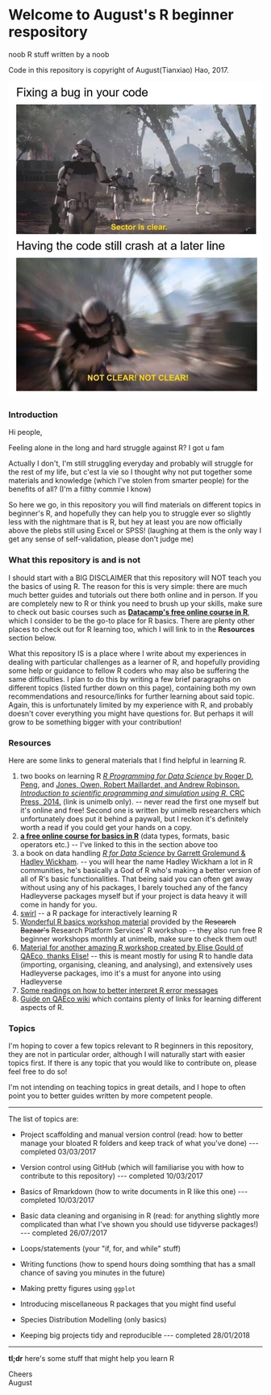 # Welcome to August's R beginner respository
noob R stuff written by a noob

Code in this repository is copyright of August(Tianxiao) Hao, 2017.  


![](Misc/maymay.jpg)


### Introduction

Hi people, 

Feeling alone in the long and hard struggle against R? I got u fam  

Actually I don't, I'm still struggling everyday and probably will struggle for the rest of my life, but  c'est la vie so I thought why not put together some materials and knowledge (which I've stolen from smarter people) for the benefits of all? (I'm a filthy commie I know)  

So here we go, in this repository you will find materials on different topics in beginner's R, and hopefully they can help you to struggle ever so slightly less with the nightmare that is R, but hey at least you are now officially above the plebs still using Excel or SPSS! (laughing at them is the only way I get any sense of self-validation, please don't judge me)  

### What this repository is and is not

I should start with a BIG DISCLAIMER that this repository will NOT teach you the basics of using R. The reason for this is very simple: there are much much better guides and tutorials out there both online and in person. If you are completely new to R or think you need to brush up your skills, make sure to check out basic courses such as [**Datacamp's free online course in R**](https://www.datacamp.com/courses/free-introduction-to-r), which I consider to be the go-to place for R basics. There are plenty other places to check out for R learning too, which I will link to in the **Resources** section below.  

What this repository IS is a place where I write about my experiences in dealing with particular challenges as a learner of R, and hopefully providing some help or guidance to fellow R coders who may also be suffering the same difficulties. I plan to do this by writing a few brief paragraphs on different topics (listed further down on this page), containing both my own recommendations and resource/links for further learning about said topic. Again, this is unfortunately limited by my experience with R, and probably doesn't cover everything you might have questions for. But perhaps it will grow to be something bigger with your contribution!

### Resources

Here are some links to general materials that I find helpful in learning R.  

1. two books on learning R [*R Programming for Data Science* by Roger D. Peng](http://www.cs.upc.edu/~robert/teaching/estadistica/rprogramming.pdf), and [Jones, Owen, Robert Maillardet, and Andrew Robinson. *Introduction to scientific programming and simulation using R.* CRC Press, 2014.](https://www-taylorfrancis-com.ezp.lib.unimelb.edu.au/books/9781420068740) (link is unimelb only). -- never read the first one myself but it's online and free! Second one is written by unimelb researchers which unfortunately does put it behind a paywall, but I reckon it's definitely worth a read if you could get your hands on a copy.
2. [**a free online course for basics in R**](https://www.datacamp.com/courses/free-introduction-to-r) (data types, formats, basic operators etc.) -- I've linked to this in the section above too
3. a book on data handling [*R for Data Science* by Garrett Grolemund & Hadley Wickham](http://r4ds.had.co.nz/index.html). -- you will hear the name Hadley Wickham a lot in R communities, he's basically a God of R who's making a better version of all of R's basic functionalities. That being said you can often get away without using any of his packages, I barely touched any of the fancy Hadleyverse packages myself but if your project is data heavy it will come in handy for you.
4. [swirl](http://swirlstats.com/) -- a R package for interactively learning R
5. [Wonderful R basics workshop material](https://nikkirubinstein.gitbooks.io/resguides-introductory-r-workshop/content/content/01-rstudio-intro.html) provided by the ~~Research Bazaar's~~ Research Platform Services' R workshop -- they also run free R beginner workshops monthly at unimelb, make sure to check them out!
6. [Material for another amazing R workshop created by Elise Gould of QAEco, thanks Elise!](https://github.com/egouldo/VicBioCon17_data_wrangling) -- this is meant mostly for using R to handle data (importing, organising, cleaning, and analysing), and extensively uses Hadleyverse packages, imo it's a must for anyone into using Hadleyverse  
7. [Some readings on how to better interpret R error messages](https://methodsblog.wordpress.com/2018/01/26/r-errors/?utm_source=feedburner&utm_medium=email&utm_campaign=Feed%3A+wordpress%2Fmethodsblog+%28methods.blog%29)
8. [Guide on QAEco wiki](https://github.com/qaecology/wiki_public/wiki/Coding-and-statistics-resources) which contains plenty of links for learning different aspects of R.

### Topics

I'm hoping to cover a few topics relevant to R beginners in this repository, they are not in particular order, although I will naturally start with easier topics first. If there is any topic that you would like to contribute on, please feel free to do so!  

I'm not intending on teaching topics in great details, and I hope to often point you to better guides written by more competent people.


***

The list of topics are:  

* Project scaffolding and manual version control (read: how to better manage your bloated R folders and keep track of what you've done) --- completed 03/03/2017

* Version control using GitHub (which will familiarise you with how to contribute to this repository) --- completed 10/03/2017

* Basics of Rmarkdown (how to write documents in R like this one) --- completed 10/03/2017

* Basic data cleaning and organising in R (read: for anything slightly more complicated than what I've shown you should use tidyverse packages!) --- completed 26/07/2017

* Loops/statements (your "if, for, and while" stuff)

* Writing functions (how to spend hours doing somthing that has a small chance of saving you minutes in the future)

* Making pretty figures using ```ggplot```

* Introducing miscellaneous R packages that you might find useful 

* Species Distribution Modelling (only basics)  

* Keeping big projects tidy and reproducible --- completed 28/01/2018

***

**tl;dr** here's some stuff that might help you learn R  


Cheers  
August